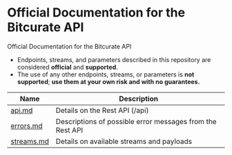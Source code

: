 # Official Documentation for the Bitcurate API

Official Documentation for the Bitcurate API

* Endpoints, streams, and parameters described in this repository are considered **official** and **supported**.
* The use of any other endpoints, streams, or parameters is **not supported**; **use them at your own risk and with no guarantees.**


Name | Description
------------ | ------------ 
[api.md](./api_v1.md) | Details on the Rest API (/api)
[errors.md](./errors.md) | Descriptions of possible error messages from the Rest API
[streams.md](./web-socket-streams.md) | Details on available streams and payloads
